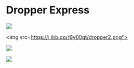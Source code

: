 # Dropper Express

<img src="https://i.ibb.co/KwJ1QWp/dropper1.png"></img>

<img src=https://i.ibb.co/r6y00qt/dropper2.png"></img>

<img src="https://i.ibb.co/0Vvxfnx/dropper3.png"></img>

<img src="https://i.ibb.co/F8SGBJr/dropper4.png"></img>

